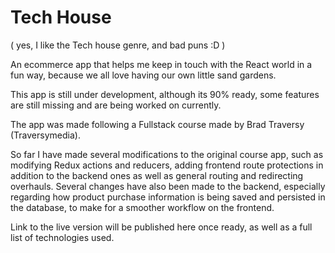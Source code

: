 # Tech House 
( yes, I like the Tech house genre, and bad puns :D )

An ecommerce app that helps me keep in touch with the React world in a fun way, because we all love having our own little sand gardens.

This app is still under development, although its 90% ready, some features are still missing and are being worked on currently.

The app was made following a Fullstack course made by Brad Traversy (Traversymedia).

So far I have made several modifications to the original course app, such as modifying Redux actions and reducers, adding frontend route protections in addition to the backend ones as well as 
general routing and redirecting overhauls. Several changes have also been made to the backend, especially regarding how product purchase information is being saved and persisted
in the database, to make for a smoother workflow on the frontend.


Link to the live version will be published here once ready, as well as a full list of technologies used.
